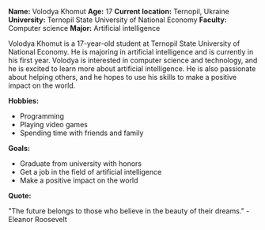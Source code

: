 **Name:** Volodya Khomut
**Age:** 17
**Current location:** Ternopil, Ukraine
**University:** Ternopil State University of National Economy
**Faculty:** Computer science
**Major:** Artificial intelligence

Volodya Khomut is a 17-year-old student at Ternopil State University of National Economy. He is majoring in artificial intelligence and is currently in his first year. Volodya is interested in computer science and technology, and he is excited to learn more about artificial intelligence. He is also passionate about helping others, and he hopes to use his skills to make a positive impact on the world.

**Hobbies:**

* Programming
* Playing video games
* Spending time with friends and family

**Goals:**

* Graduate from university with honors
* Get a job in the field of artificial intelligence
* Make a positive impact on the world

**Quote:**

"The future belongs to those who believe in the beauty of their dreams." - Eleanor Roosevelt
